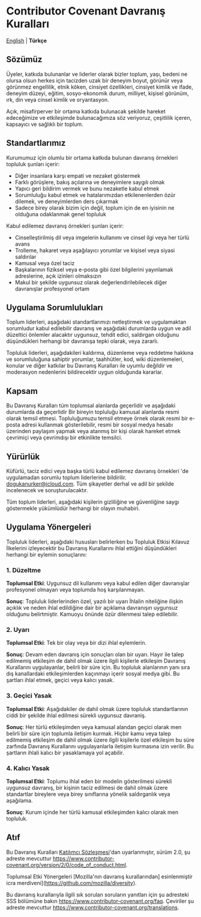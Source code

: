 # Contributor Covenant Davranış Kuralları

[English](./CODE_OF_CONDUCT.md) | **Türkçe**

## Sözümüz

Üyeler, katkıda bulunanlar ve liderler olarak bizler
toplum, yaşı, bedeni ne olursa olsun herkes için tacizden uzak bir deneyim
boyut, görünür veya görünmez engellilik, etnik köken, cinsiyet özellikleri, cinsiyet
kimlik ve ifade, deneyim düzeyi, eğitim, sosyo-ekonomik durum,
milliyet, kişisel görünüm, ırk, din veya cinsel kimlik
ve oryantasyon.

Açık, misafirperver bir ortama katkıda bulunacak şekilde hareket edeceğimize ve etkileşimde bulunacağımıza söz veriyoruz,
çeşitlilik içeren, kapsayıcı ve sağlıklı bir toplum.

## Standartlarımız

Kurumumuz için olumlu bir ortama katkıda bulunan davranış örnekleri
topluluk şunları içerir:

- Diğer insanlara karşı empati ve nezaket göstermek
- Farklı görüşlere, bakış açılarına ve deneyimlere saygılı olmak
- Yapıcı geri bildirim vermek ve bunu nezaketle kabul etmek
- Sorumluluğu kabul etmek ve hatalarımızdan etkilenenlerden özür dilemek,
  ve deneyimlerden ders çıkarmak
- Sadece birey olarak bizim için değil, toplum için de en iyisinin ne olduğuna odaklanmak
  genel topluluk

Kabul edilemez davranış örnekleri şunları içerir:

- Cinselleştirilmiş dil veya imgelerin kullanımı ve cinsel ilgi veya
  her türlü avans
- Trolleme, hakaret veya aşağılayıcı yorumlar ve kişisel veya siyasi saldırılar
- Kamusal veya özel taciz
- Başkalarının fiziksel veya e-posta gibi özel bilgilerini yayınlamak
  adreslerine, açık izinleri olmaksızın
- Makul bir şekilde uygunsuz olarak değerlendirilebilecek diğer davranışlar
  profesyonel ortam

## Uygulama Sorumlulukları

Toplum liderleri, aşağıdaki standartlarımızı netleştirmek ve uygulamaktan sorumludur
kabul edilebilir davranış ve aşağıdaki durumlarda uygun ve adil düzeltici önlemler alacaktır
uygunsuz, tehdit edici, saldırgan olduğunu düşündükleri herhangi bir davranışa tepki olarak,
veya zararlı.

Topluluk liderleri, aşağıdakileri kaldırma, düzenleme veya reddetme hakkına ve sorumluluğuna sahiptir
yorumlar, taahhütler, kod, wiki düzenlemeleri, konular ve diğer katkılar
bu Davranış Kuralları ile uyumlu değildir ve moderasyon nedenlerini bildirecektir
uygun olduğunda kararlar.

## Kapsam

Bu Davranış Kuralları tüm toplumsal alanlarda geçerlidir ve aşağıdaki durumlarda da geçerlidir
Bir bireyin topluluğu kamusal alanlarda resmi olarak temsil etmesi.
Topluluğumuzu temsil etmeye örnek olarak resmi bir e-posta adresi kullanmak gösterilebilir,
resmi bir sosyal medya hesabı üzerinden paylaşım yapmak veya atanmış bir kişi olarak hareket etmek
çevrimiçi veya çevrimdışı bir etkinlikte temsilci.

## Yürürlük

Küfürlü, taciz edici veya başka türlü kabul edilemez davranış örnekleri
'de uygulamadan sorumlu toplum liderlerine bildirilir.
dogukanurker@icloud.com.
Tüm şikayetler derhal ve adil bir şekilde incelenecek ve soruşturulacaktır.

Tüm toplum liderleri, aşağıdaki kişilerin gizliliğine ve güvenliğine saygı göstermekle yükümlüdür
herhangi bir olayın muhabiri.

## Uygulama Yönergeleri

Topluluk liderleri, aşağıdaki hususları belirlerken bu Topluluk Etkisi Kılavuz İlkelerini izleyecektir
bu Davranış Kurallarını ihlal ettiğini düşündükleri herhangi bir eylemin sonuçlarını:

### 1. Düzeltme

**Toplumsal Etki**: Uygunsuz dil kullanımı veya kabul edilen diğer davranışlar
profesyonel olmayan veya toplumda hoş karşılanmayan.

**Sonuç**: Topluluk liderlerinden özel, yazılı bir uyarı
İhlalin niteliğine ilişkin açıklık ve neden ihlal edildiğine dair bir açıklama
davranışın uygunsuz olduğunu belirtmiştir. Kamuoyu önünde özür dilenmesi talep edilebilir.

### 2. Uyarı

**Toplumsal Etki**: Tek bir olay veya bir dizi ihlal
eylemlerin.

**Sonuç**: Devam eden davranış için sonuçları olan bir uyarı. Hayır
ile talep edilmemiş etkileşim de dahil olmak üzere ilgili kişilerle etkileşim
Davranış Kurallarını uygulayanlar, belirli bir süre için. Bu
topluluk alanlarının yanı sıra dış kanallardaki etkileşimlerden kaçınmayı içerir
sosyal medya gibi. Bu şartları ihlal etmek, geçici veya
kalıcı yasak.

### 3. Geçici Yasak

**Toplumsal Etki**: Aşağıdakiler de dahil olmak üzere topluluk standartlarının ciddi bir şekilde ihlal edilmesi
sürekli̇ uygunsuz davraniş.

**Sonuç**: Her türlü etkileşimden veya kamusal alandan geçici olarak men
belirli bir süre için toplumla iletişim kurmak. Hiçbir kamu veya
talep edilmemiş etkileşim de dahil olmak üzere ilgili kişilerle özel etkileşim
bu süre zarfında Davranış Kurallarını uygulayanlarla iletişim kurmasına izin verilir.
Bu şartların ihlali kalıcı bir yasaklamaya yol açabilir.

### 4. Kalıcı Yasak

**Toplumsal Etki**: Toplumu ihlal eden bir modelin gösterilmesi
sürekli uygunsuz davranış, bir kişinin taciz edilmesi de dahil olmak üzere standartlar
bireylere veya birey sınıflarına yönelik saldırganlık veya aşağılama.

**Sonuç**: Kurum içinde her türlü kamusal etkileşimden kalıcı olarak men
topluluk.

## Atıf

Bu Davranış Kuralları [Katılımcı Sözleşmesi][ana sayfa]'dan uyarlanmıştır,
sürüm 2.0, şu adreste mevcuttur
https://www.contributor-covenant.org/version/2/0/code_of_conduct.html.

Toplumsal Etki Yönergeleri [Mozilla'nın davranış kurallarından] esinlenmiştir
icra merdiveni](https://github.com/mozilla/diversity).

[ana sayfa]: https://www.contributor-covenant.org

Bu davranış kurallarıyla ilgili sık sorulan soruların yanıtları için şu adresteki SSS bölümüne bakın
https://www.contributor-covenant.org/faq. Çeviriler şu adreste mevcuttur
https://www.contributor-covenant.org/translations.
